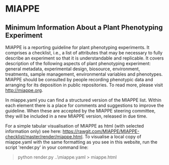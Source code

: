 MIAPPE
======
Minimum Information About a Plant Phenotyping Experiment
--------------------------------------------------------

MIAPPE is a reporting guideline for plant phenotyping experiments. It comprises a checklist, i.e., a list of attributes that may be necessary to fully describe an experiment so that it is understandable and replicable. It covers description of the following aspects of plant phenotyping experiment: general metadata, experimental design, biosource, environment, treatments, sample management, environmental variables and phenotypes. MIAPPE should be consulted by people recording phenotypic data and arranging for its deposition in public repositories. To read more, please visit http://miappe.org.

In miappe.yaml you can find a structured version of the MIAPPE list. Within each element there is a place for comments and suggestions to improve the guideline. When these are accepted by the MIAPPE steering committee, they will be included in a new MIAPPE version, released in due time. 

For a simple tabular visualisation of MIAPPE as html (with selected information only) see here: https://rawgit.com/MIAPPE/MIAPPE-checklist/master/render/miappe.html. To visualise a local copy of miappe.yaml with the same formatting as you see in this website, run the script 'render.py' in your command line:
> python render.py ..\miappe.yaml > miappe.html

